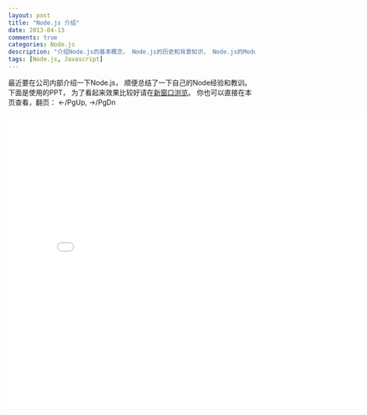 ```yaml
---
layout: post
title: "Node.js 介绍"
date: 2013-04-13
comments: true
categories: Node.js
description: "介绍Node.js的基本概念， Node.js的历史和背景知识， Node.js的Module和包的管理方式，Node.js对CommonJS的支持， NPM"
tags: [Node.js, Javascript]
---
```


最近要在公司内部介绍一下Node.js， 顺便总结了一下自己的Node经验和教训。下面是使用的PPT， 为了看起来效果比较好请在[新窗口浏览](/assets/ppt/nodejs/index.html?full#Cover)。
你也可以直接在本页查看，翻页： <-/PgUp, ->/PgDn

<div>
<iframe src="/assets/ppt/nodejs/index.html" width="800" height="600" frameborder="0"> </iframe>
</div>


   